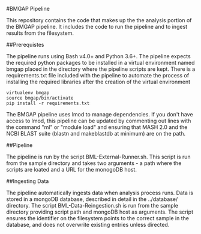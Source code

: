 #BMGAP Pipeline

This repository contains the code that makes up the the analysis portion of the BMGAP pipeline. It includes the code to run the pipeline and to ingest results from the filesystem.

##Prerequistes

The pipeline runs using Bash v4.0+ and Python 3.6+. The pipeline expects the required python packages to be installed in a virtual environment named bmgap placed in the directory where the pipeline scripts are kept. There is a requirements.txt file included with the pipeline to automate the process of installing the required libraries after the creation of the virtual environment

```code
virtualenv bmgap
source bmgap/bin/activate
pip install -r requirements.txt
```

The BMGAP pipeline uses lmod to manage dependencies. If you don't have access to lmod, this pipeline can be updated by commenting out lines with the command "ml" or "module load" and ensuring that MASH 2.0 and the NCBI BLAST suite (blastn and makeblastdb at minimum) are on the path.

##Pipeline

The pipeline is run by the script BML-External-Runner.sh. This script is run from the sample directory and takes two arguments - a path where the scripts are loated and a URL for the monogoDB host.

##Ingesting Data

The pipeline automatically ingests data when analysis process runs. Data is stored in a mongoDB database, described in detail in the ../database/ directory. The script BML-Data-Reingestion.sh is run from the sample directory providing script path and mongoDB host as arguments. The script ensures the identifier on the filesystem points to the correct sample in the database, and does not overwrite existing entries unless directed.

